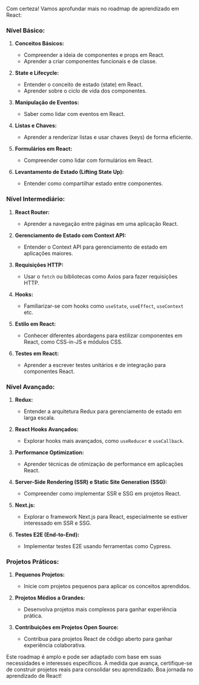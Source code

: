 Com certeza! Vamos aprofundar mais no roadmap de aprendizado em React:

### **Nível Básico:**

1. **Conceitos Básicos:**
   - Compreender a ideia de componentes e props em React.
   - Aprender a criar componentes funcionais e de classe.

2. **State e Lifecycle:**
   - Entender o conceito de estado (state) em React.
   - Aprender sobre o ciclo de vida dos componentes.

3. **Manipulação de Eventos:**
   - Saber como lidar com eventos em React.

4. **Listas e Chaves:**
   - Aprender a renderizar listas e usar chaves (keys) de forma eficiente.

5. **Formulários em React:**
   - Compreender como lidar com formulários em React.

6. **Levantamento de Estado (Lifting State Up):**
   - Entender como compartilhar estado entre componentes.

### **Nível Intermediário:**

1. **React Router:**
   - Aprender a navegação entre páginas em uma aplicação React.

2. **Gerenciamento de Estado com Context API:**
   - Entender o Context API para gerenciamento de estado em aplicações maiores.

3. **Requisições HTTP:**
   - Usar o `fetch` ou bibliotecas como Axios para fazer requisições HTTP.

4. **Hooks:**
   - Familiarizar-se com hooks como `useState`, `useEffect`, `useContext` etc.

5. **Estilo em React:**
   - Conhecer diferentes abordagens para estilizar componentes em React, como CSS-in-JS e módulos CSS.

6. **Testes em React:**
   - Aprender a escrever testes unitários e de integração para componentes React.

### **Nível Avançado:**

1. **Redux:**
   - Entender a arquitetura Redux para gerenciamento de estado em larga escala.

2. **React Hooks Avançados:**
   - Explorar hooks mais avançados, como `useReducer` e `useCallback`.

3. **Performance Optimization:**
   - Aprender técnicas de otimização de performance em aplicações React.

4. **Server-Side Rendering (SSR) e Static Site Generation (SSG):**
   - Compreender como implementar SSR e SSG em projetos React.

5. **Next.js:**
   - Explorar o framework Next.js para React, especialmente se estiver interessado em SSR e SSG.

6. **Testes E2E (End-to-End):**
   - Implementar testes E2E usando ferramentas como Cypress.

### **Projetos Práticos:**

1. **Pequenos Projetos:**
   - Inicie com projetos pequenos para aplicar os conceitos aprendidos.

2. **Projetos Médios a Grandes:**
   - Desenvolva projetos mais complexos para ganhar experiência prática.

3. **Contribuições em Projetos Open Source:**
   - Contribua para projetos React de código aberto para ganhar experiência colaborativa.

Este roadmap é amplo e pode ser adaptado com base em suas necessidades e interesses específicos. À medida que avança, certifique-se de construir projetos reais para consolidar seu aprendizado. Boa jornada no aprendizado de React!